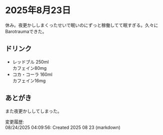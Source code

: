 # 2025年8月23日

休み。夜更かししまくったせいで眠いのにずっと稼働してて眠すぎる。久々にBarotraumaできた。

## ドリンク

- レッドブル 250ml  
カフェイン80mg
- コカ・コーラ 160ml  
カフェイン16mg

## あとがき

また夜更かししてしまった。

変更履歴:  
08/24/2025 04:09:56: Created 2025 08 23 (markdown)  
